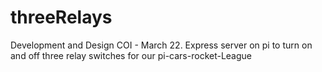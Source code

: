 # threeRelays
Development and Design COI - March 22. Express server on pi to turn on and off three relay switches for our pi-cars-rocket-League
